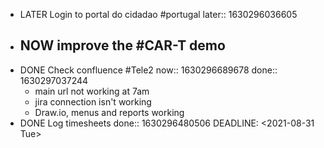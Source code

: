 - LATER Login to portal do cidadao #portugal
  later:: 1630296036605
- NOW improve the #CAR-T demo
	-
- DONE  Check confluence #Tele2
  now:: 1630296689678
  done:: 1630297037244
	- main url not working at 7am
	- jira connection isn't working
	- Draw.io, menus and reports working
- DONE Log timesheets
  done:: 1630296480506
  DEADLINE: <2021-08-31 Tue>